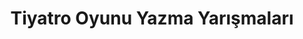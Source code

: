 ---
layout: category
headline: "Tiyatro Oyunu Yazma Yarışmaları"
title: "Tiyatro Oyunu Yazma Yarışmaları"
key: "tiyatro oyunu yazma yarışması"
description: "Tiyatro Oyunu Yazma Yarışmaları, Tiyatro Oyunu Yarışması"
permalink: "tiyatro-oyunu-yazma-yarismalari/"
---